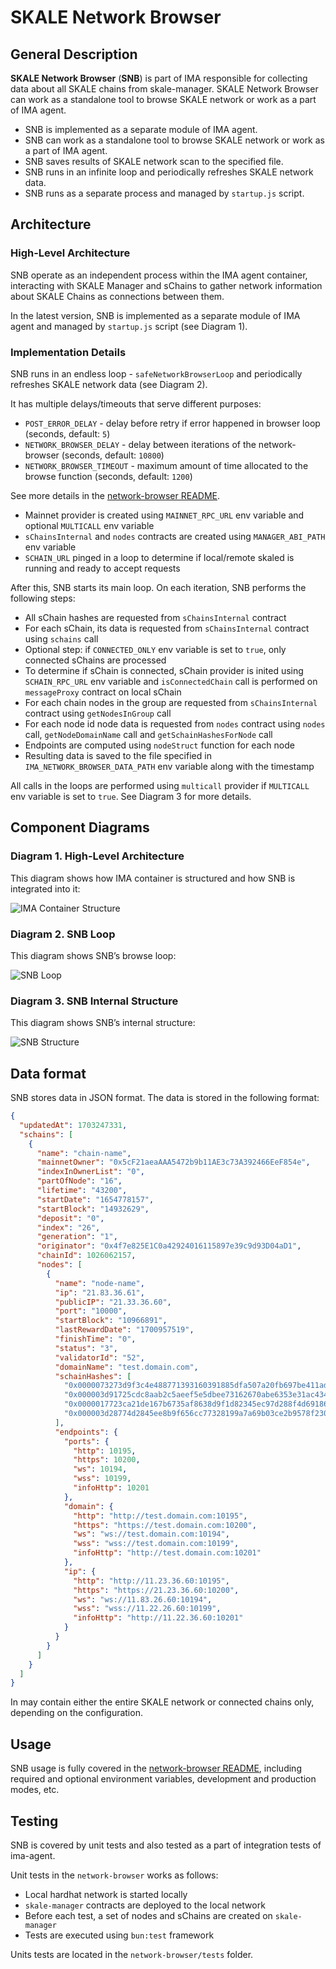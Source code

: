 # SKALE Network Browser

## General Description

**SKALE Network Browser** (**SNB**) is part of IMA responsible for collecting data about all SKALE chains from skale-manager.
SKALE Network Browser can work as a standalone tool to browse SKALE network or work as a part of IMA agent.

- SNB is implemented as a separate module of IMA agent.
- SNB can work as a standalone tool to browse SKALE network or work as a part of IMA agent.
- SNB saves results of SKALE network scan to the specified file.
- SNB runs in an infinite loop and periodically refreshes SKALE network data.
- SNB runs as a separate process and managed by `startup.js` script.

## Architecture

### High-Level Architecture

SNB operate as an independent process within the IMA agent container, interacting with SKALE Manager and sChains to gather network information about SKALE Chains as connections between them.

In the latest version, SNB is implemented as a separate module of IMA agent and managed by `startup.js` script (see Diagram 1).

### Implementation Details

SNB runs in an endless loop - `safeNetworkBrowserLoop` and periodically refreshes SKALE network data (see Diagram 2).

It has multiple delays/timeouts that serve different purposes:

-   `POST_ERROR_DELAY` - delay before retry if error happened in browser loop (seconds, default: `5`)
-   `NETWORK_BROWSER_DELAY` - delay between iterations of the network-browser (seconds, default: `10800`)
-   `NETWORK_BROWSER_TIMEOUT` - maximum amount of time allocated to the browse function (seconds, default: `1200`)

See more details in the [network-browser README](../network-browser/README.md).

- Mainnet provider is created using `MAINNET_RPC_URL` env variable and optional `MULTICALL` env variable
- `sChainsInternal` and `nodes` contracts are created using `MANAGER_ABI_PATH` env variable
- `SCHAIN_URL` pinged in a loop to determine if local/remote skaled is running and ready to accept requests

After this, SNB starts its main loop.
On each iteration, SNB performs the following steps:

- All sChain hashes are requested from `sChainsInternal` contract
- For each sChain, its data is requested from `sChainsInternal` contract using `schains` call
- Optional step: if `CONNECTED_ONLY` env variable is set to `true`, only connected sChains are processed
- To determine if sChain is connected, sChain provider is inited using `SCHAIN_RPC_URL` env variable and `isConnectedChain` call is performed on `messageProxy` contract on local sChain
- For each chain nodes in the group are requested from `sChainsInternal` contract using `getNodesInGroup` call
- For each node id node data is requested from `nodes` contract using `nodes` call, `getNodeDomainName` call and `getSchainHashesForNode` call
- Endpoints are computed using `nodeStruct` function for each node
- Resulting data is saved to the file specified in `IMA_NETWORK_BROWSER_DATA_PATH` env variable along with the timestamp

All calls in the loops are performed using `multicall` provider if `MULTICALL` env variable is set to `true`.
See Diagram 3 for more details.

## Component Diagrams

### Diagram 1. High-Level Architecture
This diagram shows how IMA container is structured and how SNB is integrated into it:

![IMA Container Structure](./ima-container-structure.png)

### Diagram 2. SNB Loop
This diagram shows SNB’s browse loop:

![SNB Loop](./snb-loop.png)

### Diagram 3. SNB Internal Structure
This diagram shows SNB’s internal structure:

![SNB Structure](./snb-structure.png)

## Data format

SNB stores data in JSON format. The data is stored in the following format:

```json
{
  "updatedAt": 1703247331,
  "schains": [
    {
      "name": "chain-name",
      "mainnetOwner": "0x5cF21aeaAAA5472b9b11AE3c73A392466EeF854e",
      "indexInOwnerList": "0",
      "partOfNode": "16",
      "lifetime": "43200",
      "startDate": "1654778157",
      "startBlock": "14932629",
      "deposit": "0",
      "index": "26",
      "generation": "1",
      "originator": "0x4f7e825E1C0a42924016115897e39c9d93D04aD1",
      "chainId": 1026062157,
      "nodes": [
        {
          "name": "node-name",
          "ip": "21.83.36.61",
          "publicIP": "21.33.36.60",
          "port": "10000",
          "startBlock": "10966891",
          "lastRewardDate": "1700957519",
          "finishTime": "0",
          "status": "3",
          "validatorId": "52",
          "domainName": "test.domain.com",
          "schainHashes": [
            "0x0000073273d9f3c4e488771393160391885dfa507a20fb697be411ad3411d363",
            "0x000003d91725cdc8aab2c5aeef5e5dbee73162670abe6353e31ac4348e616d0e",
            "0x0000017723ca21de167b6735af8638d9f1d82345ec97d288f4d6918662f0a865",
            "0x000003d28774d2845ee8b9f656cc77328199a7a69b03ce2b9578f230be679c9f"
          ],
          "endpoints": {
            "ports": {
              "http": 10195,
              "https": 10200,
              "ws": 10194,
              "wss": 10199,
              "infoHttp": 10201
            },
            "domain": {
              "http": "http://test.domain.com:10195",
              "https": "https://test.domain.com:10200",
              "ws": "ws://test.domain.com:10194",
              "wss": "wss://test.domain.com:10199",
              "infoHttp": "http://test.domain.com:10201"
            },
            "ip": {
              "http": "http://11.23.36.60:10195",
              "https": "https://21.23.36.60:10200",
              "ws": "ws://11.83.26.60:10194",
              "wss": "wss://11.22.26.60:10199",
              "infoHttp": "http://11.22.36.60:10201"
            }
          }
        }
      ]
    }
  ]
}
```

In may contain either the entire SKALE network or connected chains only, depending on the configuration.

## Usage

SNB usage is fully covered in the [network-browser README](../network-browser/README.md), including required and optional environment variables, development and production modes, etc.

## Testing

SNB is covered by unit tests and also tested as a part of integration tests of ima-agent.

Unit tests in the `network-browser` works as follows:

- Local hardhat network is started locally
- `skale-manager` contracts are deployed to the local network
- Before each test, a set of nodes and sChains are created on `skale-manager`
- Tests are executed using `bun:test` framework

Units tests are located in the `network-browser/tests` folder.